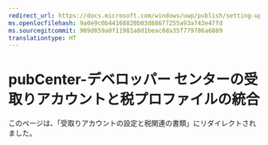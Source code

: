 ```yaml
---
redirect_url: https://docs.microsoft.com/windows/uwp/publish/setting-up-your-payout-account-and-tax-forms
ms.openlocfilehash: 9a0e9c0b44168820b03d88677255a93a743e47fd
ms.sourcegitcommit: 909d859a0f11981a8d1beac0da35f779786a6889
translationtype: HT
---
```

# <a name="pubcenter-devcenter-payout-account-and-tax-profile-consolidation"></a>pubCenter-デベロッパー センターの受取りアカウントと税プロファイルの統合


このページは、「受取りアカウントの設定と税関連の書類」にリダイレクトされました。